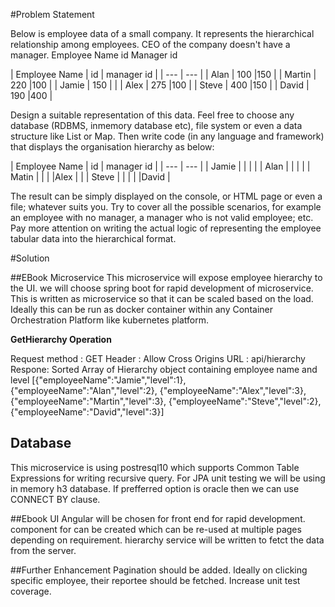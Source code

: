 #Problem Statement

Below is employee data of a small company. It represents the hierarchical relationship among employees. CEO of the company doesn't have a manager. Employee Name id Manager id 

| Employee Name  | id | manager id |
| --- | --- |
| Alan | 100 |150 |
| Martin | 220 |100 |
| Jamie | 150 | |
| Alex | 275 |100 |
| Steve | 400 |150 |
| David | 190 |400 |
 
Design a suitable representation of this data. Feel free to choose any database (RDBMS, inmemory database etc), file system or even a data structure like List or Map. Then write code (in any language and framework) that displays the organisation hierarchy as below: 

| Employee Name  | id | manager id |
| --- | --- |
| Jamie |  | |
|  | Alan | |
|  |  | Matin |
|  |  |Alex |
|  | Steve | |
|  |  |David | 
 
The result can be simply displayed on the console, or HTML page or even a file; whatever suits you.  Try to cover all the possible scenarios, for example an employee with no manager, a manager who is not valid employee; etc. Pay more attention on writing the actual logic of representing the employee tabular data into the hierarchical format. 

#Solution

##EBook Microservice
This microservice will expose employee hierarchy to the  UI. we will choose spring boot for rapid development of microservice. This is written as microservice so that it can be scaled based on the load. Ideally this can be run as docker container within any Container Orchestration Platform like kubernetes platform.

**GetHierarchy Operation**

Request method : GET
Header : Allow Cross Origins
URL : api/hierarchy
Respone: Sorted Array of Hierarchy object containing employee name and level
[{"employeeName":"Jamie","level":1},
{"employeeName":"Alan","level":2},
{"employeeName":"Alex","level":3},
{"employeeName":"Martin","level":3},
{"employeeName":"Steve","level":2},
{"employeeName":"David","level":3}]

## Database

This microservice is using postresql10 which supports Common Table Expressions for writing recursive query. For JPA unit testing we will be using in memory h3 database. If prefferred option is oracle then we can use CONNECT BY clause.

##Ebook UI
Angular will be chosen for front end for rapid development. component for <app-hierarcy> can be created which can be re-used at multiple pages depending on requirement. hierarchy service will be written to fetct the data from the server.

##Further Enhancement
Pagination should be added.
Ideally on clicking specific employee, their reportee should be fetched.
Increase unit test coverage.
